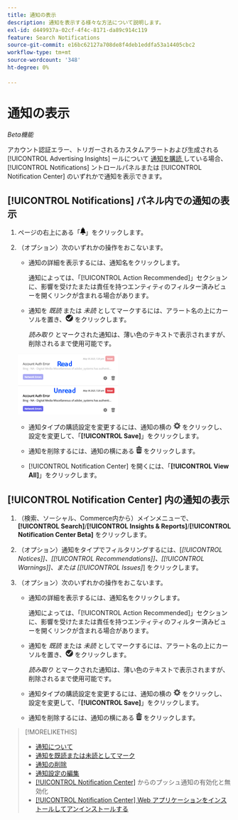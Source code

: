 ```yaml
---
title: 通知の表示
description: 通知を表示する様々な方法について説明します。
exl-id: d449937a-02cf-4f4c-8171-da89c914c119
feature: Search Notifications
source-git-commit: e16bc62127a708de8f4deb1eddfa53a14405cbc2
workflow-type: tm+mt
source-wordcount: '348'
ht-degree: 0%

---
```


# 通知の表示

*Beta機能*

アカウント認証エラー、トリガーされるカスタムアラートおよび生成される [!UICONTROL Advertising Insights] ールについて [ 通知を購読 ](notification-edit.md) している場合、[!UICONTROL Notifications] ントロールパネルまたは [!UICONTROL Notification Center] のいずれかで通知を表示できます。

## [!UICONTROL Notifications] パネル内での通知の表示

1. ページの右上にある「![ 通知 ](/help/search-social-commerce/assets/notifications-panel.png " 通知 ")」をクリックします。

1. （オプション）次のいずれかの操作をおこないます。

   * 通知の詳細を表示するには、通知名をクリックします。

     通知によっては、「[!UICONTROL Action Recommended]」セクションに、影響を受けたまたは責任を持つエンティティのフィルター済みビューを開くリンクが含まれる場合があります。

   * 通知を *既読* または *未読* としてマークするには、アラート名の上にカーソルを置き、![ 既読または未読としてマーク ](/help/search-social-commerce/assets/notifications-read-unread.png " 既読または未読としてマーク ") をクリックします。

     *読み取り* とマークされた通知は、薄い色のテキストで表示されますが、削除されるまで使用可能です。

   ![ 既読および未読の通知 ](/help/search-social-commerce/assets/notifications-read-vs-unread.png " 既読および未読の通知 ")

   * 通知タイプの購読設定を変更するには、通知の横の ![ 設定 ](/help/search-social-commerce/assets/settings-nc.png " 設定 ") をクリックし、設定を変更して、「**[!UICONTROL Save]**」をクリックします。

   * 通知を削除するには、通知の横にある ![ 削除 ](/help/search-social-commerce/assets/delete.png " 削除 ") をクリックします。

   * [!UICONTROL Notification Center] を開くには、「**[!UICONTROL View All]**」をクリックします。

## [!UICONTROL Notification Center] 内の通知の表示

1. （検索、ソーシャル、Commerce内から）メインメニューで、**[!UICONTROL Search]**/**[!UICONTROL Insights & Reports]**/**[!UICONTROL Notification Center Beta]** をクリックします。

1. （オプション）通知をタイプでフィルタリングするには、[*[!UICONTROL Notices]]、[[!UICONTROL Recommendations]]、[[!UICONTROL Warnings]]、または [[!UICONTROL Issues]*] をクリックします。

1. （オプション）次のいずれかの操作をおこないます。

   * 通知の詳細を表示するには、通知名をクリックします。

     通知によっては、「[!UICONTROL Action Recommended]」セクションに、影響を受けたまたは責任を持つエンティティのフィルター済みビューを開くリンクが含まれる場合があります。

   * 通知を *既読* または *未読* としてマークするには、アラート名の上にカーソルを置き、![ 既読または未読としてマーク ](/help/search-social-commerce/assets/notifications-read-unread.png " 既読または未読としてマーク ") をクリックします。

     *読み取り* とマークされた通知は、薄い色のテキストで表示されますが、削除されるまで使用可能です。

   * 通知タイプの購読設定を変更するには、通知の横の ![ 設定 ](/help/search-social-commerce/assets/settings-nc.png " 設定 ") をクリックし、設定を変更して、「**[!UICONTROL Save]**」をクリックします。

   * 通知を削除するには、通知の横にある ![ 削除 ](/help/search-social-commerce/assets/delete.png " 削除 ") をクリックします。

>[!MORELIKETHIS]
>
>* [ 通知について ](/help/search-social-commerce/notifications/notification-about.md)
>* [ 通知を既読または未読としてマーク ](notification-mark-read-unread.md)
>* [ 通知の削除 ](notification-delete.md)
>* [ 通知設定の編集 ](notification-edit.md)
>* [[!UICONTROL Notification Center]](notifications-push-enable-disable.md) からのプッシュ通知の有効化と無効化
>* [[!UICONTROL Notification Center] Web アプリケーションをインストールしてアンインストールする ](notification-app-install-uninstall.md)

